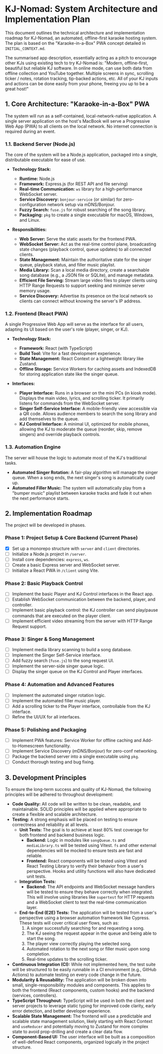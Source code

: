 # KJ-Nomad: System Architecture and Implementation Plan

This document outlines the technical architecture and implementation roadmap for KJ-Nomad, an automated, offline-first karaoke hosting system. The plan is based on the "Karaoke-in-a-Box" PWA concept detailed in `INITIAL_CONTEXT.md`.

The summarised app description, essentially acting as a pitch to encourage other KJs using existing tech to try KJ-Nomad is:
"Modern, offline-first, beautiful but reliable KJ software. In online mode, can use both data from offline collection and YouTube together. Multiple screens in sync, scrolling ticker / notes, rotation tracking, tip-backed actions, etc. All of your KJ inputs and actions can be done easily from your phone, freeing you up to be a great host!"

## 1. Core Architecture: "Karaoke-in-a-Box" PWA

The system will run as a self-contained, local-network-native application. A single server application on the host's MacBook will serve a Progressive Web App (PWA) to all clients on the local network. No internet connection is required during an event.

### 1.1. Backend Server (Node.js)

The core of the system will be a Node.js application, packaged into a single, distributable executable for ease of use.

*   **Technology Stack:**
    *   **Runtime:** Node.js
    *   **Framework:** Express.js (for REST API and file serving)
    *   **Real-time Communication:** `ws` library for a high-performance WebSocket server.
    *   **Service Discovery:** `bonjour-service` (or similar) for zero-configuration network setup via mDNS/Bonjour.
    *   **Fuzzy Search:** `fuse.js` for robust searching of the song library.
    *   **Packaging:** `pkg` to create a single executable for macOS, Windows, and Linux.

*   **Responsibilities:**
    *   **Web Server:** Serve the static assets for the frontend PWA.
    *   **WebSocket Server:** Act as the real-time control plane, broadcasting state changes (playback control, queue updates) to all connected clients.
    *   **State Management:** Maintain the authoritative state for the singer queue, playback status, and filler music playlist.
    *   **Media Library:** Scan a local media directory, create a searchable song database (e.g., a JSON file or SQLite), and manage metadata.
    *   **Efficient File Serving:** Stream large video files to player clients using HTTP Range Requests to support seeking and minimize server memory usage.
    *   **Service Discovery:** Advertise its presence on the local network so clients can connect without knowing the server's IP address.

### 1.2. Frontend (React PWA)

A single Progressive Web App will serve as the interface for all users, adapting its UI based on the user's role (player, singer, or KJ).

*   **Technology Stack:**
    *   **Framework:** React (with TypeScript)
    *   **Build Tool:** Vite for a fast development experience.
    *   **State Management:** React Context or a lightweight library like Zustand.
    *   **Offline Storage:** Service Workers for caching assets and IndexedDB for storing application state like the singer queue.

*   **Interfaces:**
    *   **Player Interface:** Runs in a browser on the mini PCs (in kiosk mode). Displays the main video, lyrics, and scrolling ticker. It primarily listens for commands from the WebSocket server.
    *   **Singer Self-Service Interface:** A mobile-friendly view accessible via a QR code. Allows audience members to search the song library and add themselves to the queue.
    *   **KJ Control Interface:** A minimal UI, optimized for mobile phones, allowing the KJ to moderate the queue (reorder, skip, remove singers) and override playback controls.

### 1.3. Automation Engine

The server will house the logic to automate most of the KJ's traditional tasks.

*   **Automated Singer Rotation:** A fair-play algorithm will manage the singer queue. When a song ends, the next singer's song is automatically cued up.
*   **Automated Filler Music:** The system will automatically play from a "bumper music" playlist between karaoke tracks and fade it out when the next performance starts.

## 2. Implementation Roadmap

The project will be developed in phases.

### Phase 1: Project Setup & Core Backend (Current Phase)

*   [x] Set up a monorepo structure with `server` and `client` directories.
*   [ ] Initialize a Node.js project in `/server`.
*   [ ] Install core dependencies: `express`, `ws`.
*   [ ] Create a basic Express server and WebSocket server.
*   [ ] Initialize a React PWA in `/client` using Vite.

### Phase 2: Basic Playback Control

*   [ ] Implement the basic Player and KJ Control interfaces in the React app.
*   [ ] Establish WebSocket communication between the backend, player, and controller.
*   [ ] Implement basic playback control: the KJ controller can send play/pause commands that are executed on the player client.
*   [ ] Implement efficient video streaming from the server with HTTP Range Request support.

### Phase 3: Singer & Song Management

*   [ ] Implement media library scanning to build a song database.
*   [ ] Implement the Singer Self-Service interface.
*   [ ] Add fuzzy search (`fuse.js`) to the song request UI.
*   [ ] Implement the server-side singer queue logic.
*   [ ] Display the singer queue on the KJ Control and Player interfaces.

### Phase 4: Automation and Advanced Features

*   [ ] Implement the automated singer rotation logic.
*   [ ] Implement the automated filler music player.
*   [ ] Add a scrolling ticker to the Player interface, controllable from the KJ interface.
*   [ ] Refine the UI/UX for all interfaces.

### Phase 5: Polishing and Packaging

*   [ ] Implement PWA features: Service Worker for offline caching and Add-to-Homescreen functionality.
*   [ ] Implement Service Discovery (mDNS/Bonjour) for zero-conf networking.
*   [ ] Package the backend server into a single executable using `pkg`.
*   [ ] Conduct thorough testing and bug fixing.

## 3. Development Principles

To ensure the long-term success and quality of KJ-Nomad, the following principles will be adhered to throughout development:

*   **Code Quality:** All code will be written to be clean, readable, and maintainable. SOLID principles will be applied where appropriate to create a flexible and scalable architecture.
*   **Testing:** A strong emphasis will be placed on testing to ensure correctness and reliability at all levels.
    *   **Unit Tests:** The goal is to achieve at least 80% test coverage for both frontend and backend business logic.
        *   **Backend:** Logic in modules like `songQueue.ts` and `mediaLibrary.ts` will be tested using Vitest. `fs` and other external dependencies will be mocked to ensure tests are fast and reliable.
        *   **Frontend:** React components will be tested using Vitest and React Testing Library to verify their behavior from a user's perspective. Hooks and utility functions will also have dedicated unit tests.
    *   **Integration Tests:**
        *   **Backend:** The API endpoints and WebSocket message handlers will be tested to ensure they behave correctly when integrated. This will involve using libraries like `supertest` for HTTP requests and a WebSocket client to test the real-time communication layer.
    *   **End-to-End (E2E) Tests:** The application will be tested from a user's perspective using a browser automation framework like Cypress. These tests will cover critical user flows, such as:
        1.  A singer successfully searching for and requesting a song.
        2.  The KJ seeing the request appear in the queue and being able to start the song.
        3.  The player view correctly playing the selected song.
        4.  Automated rotation to the next song or filler music upon song completion.
        5.  Real-time updates to the scrolling ticker.
*   **Continuous Integration (CI):** While not implemented here, the test suite will be structured to be easily runnable in a CI environment (e.g., GitHub Actions) to automate testing on every code change in the future.
*   **Modularity & Reusability:** The application will be broken down into small, single-responsibility modules and components. This applies to both the frontend (React components, custom hooks) and the backend (services, controllers).
*   **TypeScript Throughout:** TypeScript will be used in both the client and server projects to leverage static typing for improved code clarity, early error detection, and better developer experience.
*   **Scalable State Management:** The frontend will use a predictable and scalable state management solution, likely starting with React Context and `useReducer` and potentially moving to Zustand for more complex state to avoid prop-drilling and create a clear data flow.
*   **Component-Based UI:** The user interface will be built as a composition of well-defined React components, organized logically in the project structure.
